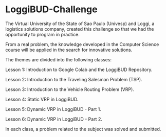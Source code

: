 # LoggiBUD-Challenge

The Virtual University of the State of Sao Paulo (Univesp) and Loggi, a logistics solutions company, created this challenge so that we had the opportunity to program in practice.

From a real problem, the knowledge developed in the Computer Science course will be applied in the search for innovative solutions.

The themes are divided into the following classes:

Lesson 1: Introduction to Google Colab and the LoggiBUD Repository.

Lesson 2: Introduction to the Traveling Salesman Problem (TSP).

Lesson 3: Introduction to the Vehicle Routing Problem (VRP).

Lesson 4: Static VRP in LoggiBUD.

Lesson 5: Dynamic VRP in LoggiBUD - Part 1.

Lesson 6: Dynamic VRP in LoggiBUD - Part 2.


In each class, a problem related to the subject was solved and submitted.
